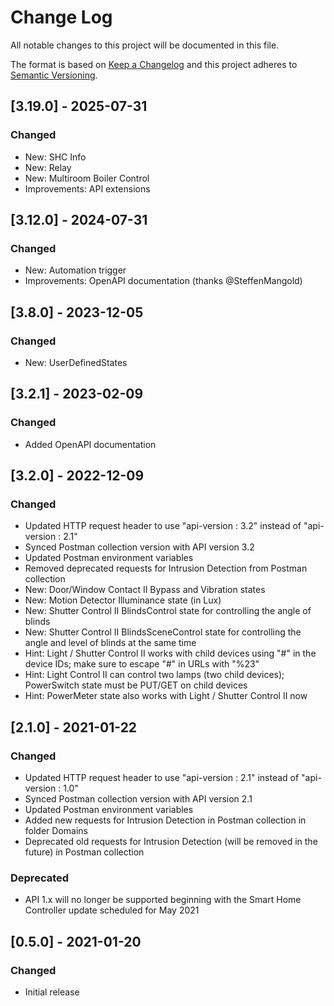 
# Change Log
All notable changes to this project will be documented in this file.

The format is based on [Keep a Changelog](http://keepachangelog.com/)
and this project adheres to [Semantic Versioning](http://semver.org/).

## [3.19.0] - 2025-07-31
### Changed
- New: SHC Info
- New: Relay
- New: Multiroom Boiler Control
- Improvements: API extensions

## [3.12.0] - 2024-07-31
### Changed
- New: Automation trigger
- Improvements: OpenAPI documentation (thanks @SteffenMangold)
  
## [3.8.0] - 2023-12-05
### Changed
- New: UserDefinedStates

## [3.2.1] - 2023-02-09
### Changed
- Added OpenAPI documentation

## [3.2.0] - 2022-12-09
### Changed
- Updated HTTP request header to use "api-version : 3.2" instead of "api-version : 2.1"
- Synced Postman collection version with API version 3.2
- Updated Postman environment variables
- Removed deprecated requests for Intrusion Detection from Postman collection
- New: Door/Window Contact II Bypass and Vibration states
- New: Motion Detector Illuminance state (in Lux)
- New: Shutter Control II BlindsControl state for controlling the angle of blinds
- New: Shutter Control II BlindsSceneControl state for controlling the angle and level of blinds at the same time
- Hint: Light / Shutter Control II works with child devices using "#" in the device IDs; make sure to escape "#" in URLs with "%23"
- Hint: Light Control II can control two lamps (two child devices); PowerSwitch state must be PUT/GET on child devices
- Hint: PowerMeter state also works with Light / Shutter Control II now

## [2.1.0] - 2021-01-22
### Changed
- Updated HTTP request header to use "api-version : 2.1" instead of "api-version : 1.0"
- Synced Postman collection version with API version 2.1
- Updated Postman environment variables
- Added new requests for Intrusion Detection in Postman collection in folder Domains
- Deprecated old requests for Intrusion Detection (will be removed in the future) in Postman collection

### Deprecated
- API 1.x will no longer be supported beginning with the Smart Home Controller update scheduled for May 2021

## [0.5.0] - 2021-01-20
### Changed
- Initial release
